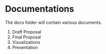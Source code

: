 # Documentations
The docs folder will contain various documents. 
1. Draft Proposal
2. Final Proposal
3. Visualizations
5. Presentation
